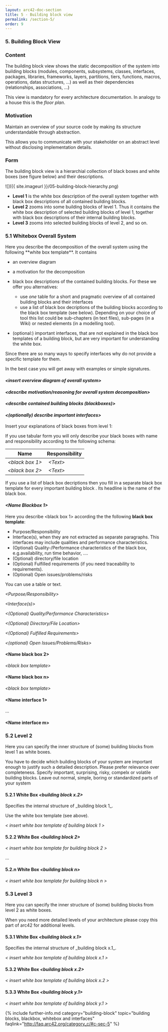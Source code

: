 ```yaml
---
layout: arc42-doc-section
title: 5 - Building block view
permalink: /section-5/
order: 9
---
```


### 5. Building Block View

<div class="arc42-help" markdown="1">

### Content
The building block view shows the static decomposition of the system into building blocks (modules, components, subsystems, classes,
interfaces, packages, libraries, frameworks, layers, partitions, tiers, functions, macros, operations,
datas structures, ...) as well as their dependencies (relationships, associations, ...)

This view is mandatory for every architecture documentation.
In analogy to a house this is the _floor plan_.

### Motivation
Maintain an overview of your source code by making its structure understandable through abstraction.

This allows you to communicate with your stakeholder on an abstract level without disclosing implementation details.

### Form
The building block view is a hierarchial collection of black boxes and white boxes (see figure below) and their descriptions.

![]({{ site.imageurl }}/05-building-block-hierarchy.png)

* **Level 1** is the white box description of the overall system together with black box descriptions of all contained building blocks.
* **Level 2** zooms into some building blocks of level 1.
Thus it contains the white box description of selected building blocks of level 1, together with black box descriptions of their internal building blocks.
* **Level 3** zooms into selected building blocks of level 2, and so on.

</div>

### 5.1 Whitebox Overall System

<div class="arc42-help" markdown="1">
Here you describe the decomposition of the overall system using the following **white box template**.
It contains

* an overview diagram
* a motivation for the decomposition
* black box descriptions of the contained building blocks. For these we offer you alternatives:
  * use _one_ table for a short and pragmatic overview of all contained building blocks and their interfaces
  * use a list of black box decriptions of the building blocks according to the black box template (see below). Depending on your choice of tool this list could be sub-chapters (in text files), sub-pages (in a Wiki) or nested elements (in a modelling tool).

* (optional:) important interfaces, that are not explained in the black box templates of a building block, but are very important for understanding the white box.

Since there are so many ways to specify interfaces why do not provide a specific template for them.

In the best case you will get away with examples or simple
signatures.

</div>

#### _&lt;insert overview diagram of overall system>_

#### _&lt;describe motivation/reasoning for overall system decomposition>_

#### _&lt;describe contained building blocks (blackboxes)>_

#### _&lt;(optionally) describe important interfaces>_


<div class="arc42-help" markdown="1">

Insert your explanations of black boxes from level 1:

If you use tabular form you will only describe your black
boxes with name and  responsibility according to the following schema:

| **Name** | **Responsibility** |
|----------|--------------------|
| _&lt;black box 1>_ | _&lt;Text>_ |
| _&lt;black box 2>_ | _&lt;Text>_ |

If you use a list of black box decriptions then you fill in a separate black box template for every important building block .
Its headline is the name of the black box.

</div>

#### _&lt;Name Blackbox 1>_

<div class="arc42-help" markdown="1">

Here you describe <black box 1>
according the the following **black box template**:

* Purpose/Responsibility
* Interface(s), when they are not extracted as separate paragraphs. This interfaces may include qualities and performance characteristics.
* (Optional) Quality-/Performance characteristics of the black box, e.g.availability, run time behavior, ....
* (Optional) directory/file location
* (Optional) Fulfilled requirements (if you need traceability to requirements).
* (Optional) Open issues/problems/risks

You can use a table or text.
</div>

_&lt;Purpose/Responsibility>_

_&lt;Interface(s)>_

_&lt;(Optional) Quality/Performance Characteristics>_

_&lt;(Optional) Directory/File Location>_

_&lt;(Optional) Fulfilled Requirements>_

_&lt;(optional) Open Issues/Problems/Risks>_




#### &lt;Name black box 2>

_&lt;black box template>_

#### &lt;Name black box n>

_&lt;black box template>_


#### &lt;Name interface 1>

...

#### &lt;Name interface m>




### 5.2 Level 2

<div class="arc42-help" markdown="1">
Here you can specify the inner structure of (some) building blocks from level 1 as white boxes.

You have to decide which building blocks of your system are important enough to justify such a detailed description. Please prefer relevance over completeness. Specify important, surprising, risky, compelx or volatile building blocks. Leave out normal, simple, boring or standardized parts of your system

</div>

#### 5.2.1 White Box _&lt;building block x.2&gt;_
<div class="arc42-help" markdown="1">
Specifies the internal structure of _building block 1_.

Use the white box template (see above).
</div>

_< insert white box template of building block 1 >_

#### 5.2.2 White Box _&lt;building block 2&gt;_
_< insert white box template for building block 2 >_

...

#### 5.2.n White Box _&lt;building block n&gt;_
_< insert white box template for building block n >_

### 5.3 Level 3

<div class="arc42-help" markdown="1">
Here you can specify the inner structure of (some) building blocks from level 2 as white boxes.

When you need more detailed levels of your architecture please copy this
part of arc42 for additional levels.
</div>

#### 5.3.1 White Box _&lt;building block x.1&gt;_

<div class="arc42-help" markdown="1">
Specifies the internal structure of _building block x.1_.
</div>

_< insert white box template of building block x.1 >_

#### 5.3.2 White Box _&lt;building block x.2&gt;_
_< insert white box template of building block x.2 >_

#### 5.3.3 White Box _&lt;building block y.1&gt;_
_< insert white box template of building block y.1 >_


{% include further-info.md category="building-block"
   topic="building blocks, blackbox, whitebox and interfaces"
   faqlink="http://faq.arc42.org/category_c/#c-sec-5" %}
